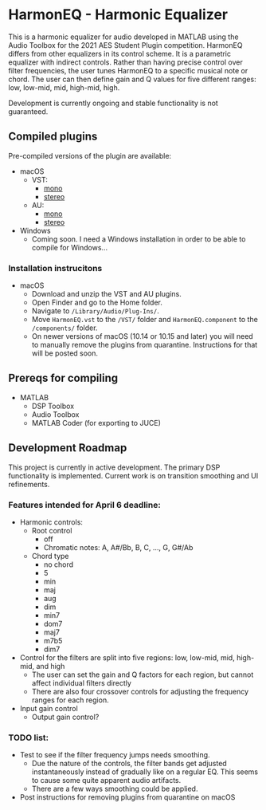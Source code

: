 # HarmonEQ - Harmonic Equalizer

This is a harmonic equalizer for audio developed in MATLAB using the Audio Toolbox for the 2021 AES Student Plugin competition.
HarmonEQ differs from other equalizers in its control scheme. It is a parametric equalizer with indirect controls.
Rather than having precise control over filter frequencies, the user tunes HarmonEQ to a specific musical note or chord.
The user can then define gain and Q values for five different ranges: low, low-mid, mid, high-mid, high.

Development is currently ongoing and stable functionality is not guaranteed.

## Compiled plugins
Pre-compiled versions of the plugin are available:
- macOS
  - VST:
    - [mono](https://github.com/malloyca/HarmonEQ/releases/download/v0.4/HarmonEQ_mono.vst.zip)
    - [stereo](https://github.com/malloyca/HarmonEQ/releases/download/v0.4/HarmonEQ.vst.zip)
  - AU:
    - [mono](https://github.com/malloyca/HarmonEQ/releases/download/v0.4/HarmonEQ_mono.component.zip)
    - [stereo](https://github.com/malloyca/HarmonEQ/releases/download/v0.4/HarmonEQ.component.zip)
- Windows
  - Coming soon. I need a Windows installation in order to be able to compile for Windows...

### Installation instrucitons
- macOS
  - Download and unzip the VST and AU plugins.
  - Open Finder and go to the Home folder.
  - Navigate to `/Library/Audio/Plug-Ins/`.
  - Move `HarmonEQ.vst` to the `/VST/` folder and `HarmonEQ.component` to the `/components/` folder.
  - On newer versions of macOS (10.14 or 10.15 and later) you will need to manually remove the plugins from quarantine. Instructions for that will be posted soon.

## Prereqs for compiling
- MATLAB
  - DSP Toolbox
  - Audio Toolbox
  - MATLAB Coder (for exporting to JUCE)


## Development Roadmap
This project is currently in active development. The primary DSP functionality is implemented. Current work is on transition smoothing and UI refinements.

### Features intended for April 6 deadline:
- Harmonic controls:
  - Root control
    - off
    - Chromatic notes: A, A#/Bb, B, C, ..., G, G#/Ab
  - Chord type
    - no chord
    - 5
    - min
    - maj
    - aug
    - dim
    - min7
    - dom7
    - maj7
    - m7b5
    - dim7
- Control for the filters are split into five regions: low, low-mid, mid, high-mid, and high
  - The user can set the gain and Q factors for each region, but cannot affect individual filters directly
  - There are also four crossover controls for adjusting the frequency ranges for each region.
- Input gain control
  - Output gain control?


### TODO list:
- Test to see if the filter frequency jumps needs smoothing.
  - Due the nature of the controls, the filter bands get adjusted instantaneously instead of gradually like on a regular EQ. This seems to cause some quite apparent audio artifacts.
  - There are a few ways smoothing could be applied.
- Post instructions for removing plugins from quarantine on macOS

